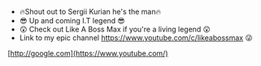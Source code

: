 - 🔥Shout out to Sergii Kurian he's the man🔥
- 😎 Up and coming I.T legend 😎
- 😲 Check out Like A Boss Max if you're a living legend 😲
- Link to my epic channel https://www.youtube.com/c/likeabossmax 😜

<!---
Hank-Billson/Hank-Billson is a ✨ special ✨ repository because its `README.md` (this file) appears on your GitHub profile.
You can click the Preview link to take a look at your changes.
--->


[http://google.com](https://www.youtube.com/)
